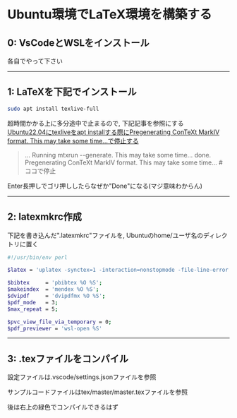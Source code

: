 # Ubuntu環境でLaTeX環境を構築する

## 0: VsCodeとWSLをインストール
各自でやって下さい

---
## 1: LaTeXを下記でインストール
```bash
sudo apt install texlive-full
```
超時間かかる上に多分途中で止まるので, 下記記事を参照にする<br/>
[Ubuntu22.04にtexliveをapt installする際にPregenerating ConTeXt MarkIV format. This may take some time...で停止する](https://qiita.com/Shiccho/items/e3d707f07fa23f1e74d0)
>...
Running mtxrun --generate. This may take some time... done.
Pregenerating ConTeXt MarkIV format. This may take some time... # ココで停止

Enter長押しでゴリ押ししたらなぜか"Done"になる(マジ意味わからん)

---
## 2: latexmkrc作成

下記を書き込んだ".latexmkrc"ファイルを, Ubuntuのhome/ユーザ名のディレクトリに置く
```bash
#!/usr/bin/env perl

$latex = 'uplatex -synctex=1 -interaction=nonstopmode -file-line-error %O %S';

$bibtex     = 'pbibtex %O %S';
$makeindex  = 'mendex %O %S';
$dvipdf     = 'dvipdfmx %O %S';
$pdf_mode   = 3;
$max_repeat = 5;

$pvc_view_file_via_temporary = 0;
$pdf_previewer = 'wsl-open %S'
```

---
## 3: .texファイルをコンパイル

設定ファイルは.vscode/settings.jsonファイルを参照

サンプルコードファイルはtex/master/master.texファイルを参照

後は右上の緑色でコンパイルできるはず